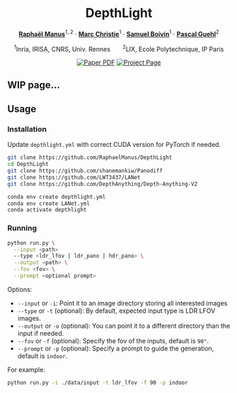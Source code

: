 <div align="center">
<h1>DepthLight</h1>

[**Raphaël Manus**](https://raphaelmanus.com)<sup>1, 2</sup> · [**Marc Christie**](https://people.irisa.fr/Marc.Christie/)<sup>1</sup> · [**Samuel Boivin**](https://www.linkedin.com/in/samuel-boivin-90951a3/)<sup>1</sup> · [**Pascal Guehl**](https://pascalguehl.jimdofree.com/)<sup>2</sup>

<sup>1</sup>Inria, IRISA, CNRS, Univ. Rennes&emsp;&emsp;<sup>2</sup>LIX, Ecole Polytechnique, IP Paris
<br>

<a href="https://arxiv.org/"><img src='https://img.shields.io/badge/arXiv-DepthLight-red' alt='Paper PDF'></a>
<a href='https://depthlight.github.io'><img src='https://img.shields.io/badge/Project_Page-DepthLight-green' alt='Project Page'></a>
</div>

## WIP page...

## Usage 

### Installation

Update `depthlight.yml` with correct CUDA version for PyTorch if needed.

```bash
git clone https://github.com/RaphaelManus/DepthLight
cd DepthLight
git clone https://github.com/shanemankiw/Panodiff
git clone https://github.com/LWT3437/LANet
git clone https://github.com/DepthAnything/Depth-Anything-V2

conda env create depthlight.yml
conda env create LANet.yml
conda activate depthlight
```

### Running

```bash
python run.py \
  --input <path>
  --type <ldr_lfov | ldr_pano | hdr_pano> \
  --output <path> \
  --fov <fov> \
  --prompt <optional prompt>
```
Options:
- `--input` or `-i`: Point it to an image directory storing all interested images
- `--type` or `-t` (optional): By default, expected input type is LDR LFOV images.
- `--output` or `-o` (optional): You can point it to a different directory than the input if needed.
- `--fov` or `-f` (optional): Specify the fov of the inputs, default is `90°`.
- `--prompt` or `-p` (optional): Specify a prompt to guide the generation, default is `indoor`.

For example:
```bash
python run.py -i ./data/input -t ldr_lfov -f 90 -p indoor
```
